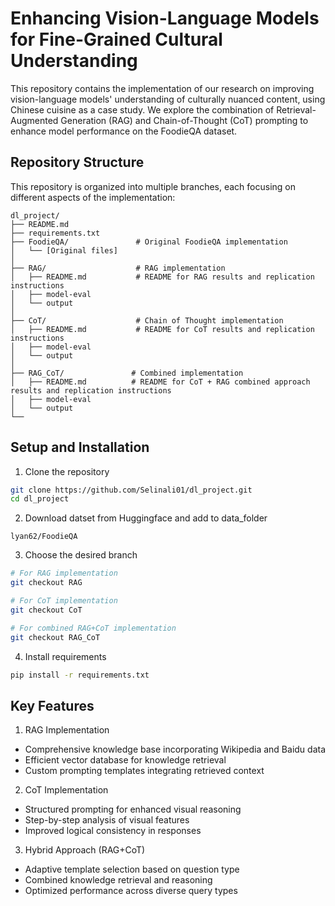 # Enhancing Vision-Language Models for Fine-Grained Cultural Understanding

This repository contains the implementation of our research on improving vision-language models' understanding of culturally nuanced content, using Chinese cuisine as a case study. We explore the combination of Retrieval-Augmented Generation (RAG) and Chain-of-Thought (CoT) prompting to enhance model performance on the FoodieQA dataset.

## Repository Structure
This repository is organized into multiple branches, each focusing on different aspects of the implementation:

```
dl_project/
├── README.md
├── requirements.txt
├── FoodieQA/               # Original FoodieQA implementation
│   └── [Original files]
│
├── RAG/                    # RAG implementation
│   ├── README.md           # README for RAG results and replication instructions
│   ├── model-eval          
│   └── output                 
│
├── CoT/                    # Chain of Thought implementation
│   ├── README.md           # README for CoT results and replication instructions
│   ├── model-eval          
│   └── output     
│
├── RAG_CoT/               # Combined implementation
│   ├── README.md          # README for CoT + RAG combined approach results and replication instructions
│   ├── model-eval          
│   └── output    
└── 
```

## Setup and Installation

1. Clone the repository
```bash
git clone https://github.com/Selinali01/dl_project.git
cd dl_project
```
2. Download datset from Huggingface and add to data_folder
```
lyan62/FoodieQA
```

3. Choose the desired branch
```bash
# For RAG implementation
git checkout RAG

# For CoT implementation
git checkout CoT

# For combined RAG+CoT implementation
git checkout RAG_CoT
```

4. Install requirements
```bash
pip install -r requirements.txt
```

## Key Features
1. RAG Implementation
- Comprehensive knowledge base incorporating Wikipedia and Baidu data
- Efficient vector database for knowledge retrieval
- Custom prompting templates integrating retrieved context

2. CoT Implementation
- Structured prompting for enhanced visual reasoning
- Step-by-step analysis of visual features
- Improved logical consistency in responses

3. Hybrid Approach (RAG+CoT)
- Adaptive template selection based on question type
- Combined knowledge retrieval and reasoning
- Optimized performance across diverse query types